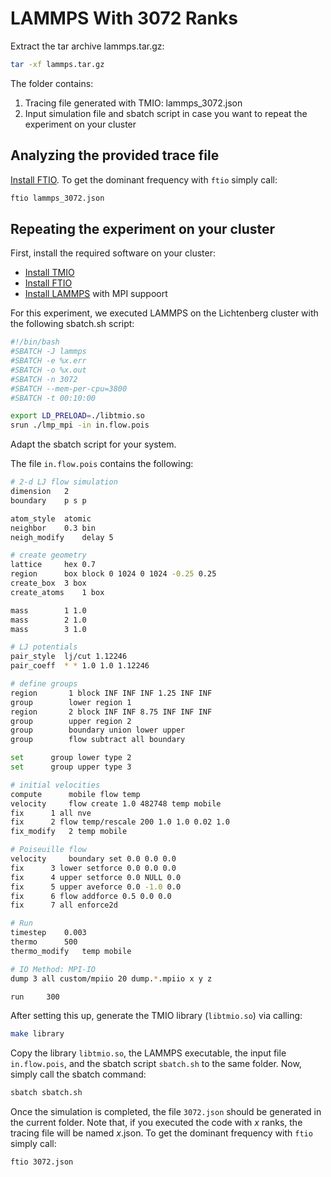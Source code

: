 # LAMMPS With 3072 Ranks

Extract the tar archive lammps.tar.gz:
```sh
tar -xf lammps.tar.gz
```
The folder contains:
1. Tracing file generated with TMIO: lammps_3072.json
2. Input simulation file and sbatch script in case you want to repeat the experiment on your cluster

## Analyzing the provided trace file
[Install FTIO](https://github.com/tuda-parallel/FTIO#installation). To get the dominant frequency with `ftio` simply call:
```sh
ftio lammps_3072.json
```

## Repeating the experiment on your cluster
First, install the required software on your cluster:
- [Install TMIO](https://github.com/tuda-parallel/TMIO#installation) 
- [Install FTIO](https://github.com/tuda-parallel/FTIO#installation) 
- [Install LAMMPS](https://docs.lammps.org/Install.html) with MPI suppoort

For this experiment, we executed LAMMPS on the Lichtenberg cluster with the following sbatch.sh script:
```sh
#!/bin/bash                                                                                                   
#SBATCH -J lammps
#SBATCH -e %x.err
#SBATCH -o %x.out
#SBATCH -n 3072
#SBATCH --mem-per-cpu=3800   
#SBATCH -t 00:10:00

export LD_PRELOAD=./libtmio.so  
srun ./lmp_mpi -in in.flow.pois
```
Adapt the sbatch script for your system.

The file `in.flow.pois` contains the following:
```sh
# 2-d LJ flow simulation
dimension	2
boundary	p s p

atom_style	atomic
neighbor	0.3 bin
neigh_modify	delay 5

# create geometry
lattice		hex 0.7
region		box block 0 1024 0 1024 -0.25 0.25
create_box	3 box
create_atoms	1 box

mass		1 1.0
mass		2 1.0
mass		3 1.0

# LJ potentials
pair_style	lj/cut 1.12246
pair_coeff	* * 1.0 1.0 1.12246

# define groups
region	     1 block INF INF INF 1.25 INF INF
group	     lower region 1
region	     2 block INF INF 8.75 INF INF INF
group	     upper region 2
group	     boundary union lower upper
group	     flow subtract all boundary

set	     group lower type 2
set	     group upper type 3

# initial velocities
compute	     mobile flow temp
velocity     flow create 1.0 482748 temp mobile
fix	     1 all nve
fix	     2 flow temp/rescale 200 1.0 1.0 0.02 1.0
fix_modify   2 temp mobile

# Poiseuille flow
velocity     boundary set 0.0 0.0 0.0
fix	     3 lower setforce 0.0 0.0 0.0
fix	     4 upper setforce 0.0 NULL 0.0
fix	     5 upper aveforce 0.0 -1.0 0.0
fix	     6 flow addforce 0.5 0.0 0.0
fix	     7 all enforce2d

# Run
timestep	0.003
thermo		500
thermo_modify	temp mobile

# IO Method: MPI-IO
dump 3 all custom/mpiio 20 dump.*.mpiio x y z   

run		300
```
 
After setting this up, generate the TMIO library (`libtmio.so`) via calling:
```sh
make library
```

Copy the library `libtmio.so`, the LAMMPS executable, the input file `in.flow.pois`, and the sbatch script `sbatch.sh` to the same folder. 
Now, simply call the sbatch command:
```sh
sbatch sbatch.sh
```

Once the simulation is completed, the file `3072.json` should be generated in the current folder.
Note that, if you executed the code with *x* ranks, the tracing file will be named *x*.json. 
To get the dominant frequency with `ftio` simply call:

```sh
ftio 3072.json
```